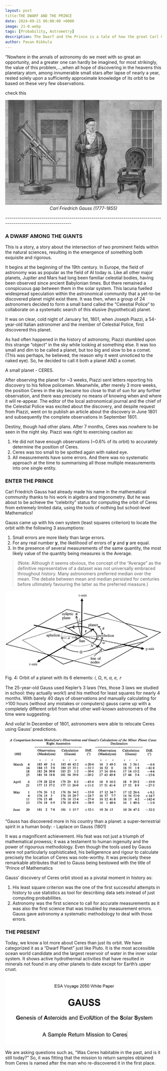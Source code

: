 ```yaml
---
layout: post
title:THE DWARF AND THE PRINCE
date: 2024-09-21 06:00:00 +0000
image: 21-0.webp
tags: [Probability, Astrometry]
description: The Dwarf and the Prince is a tale of how the great Carl Gauss pioneered the application of statistics in astronomy - a marriage that laid the foundation for Modern Probability (and Statistics) and Astrometry.
author: Pavan Rikkula
---
```


“Nowhere in the annals of astronomy do we meet with so great an opportunity, and a greater one can hardly be imagined, for most strikingly, the value of this problem,…,when all hope of discovering in the heavens this planetary atom, among innumerable small stars after lapse of nearly a year, rested solely upon a sufficiently approximate knowledge of its orbit to be based on these very few observations.

check this <p align="center">
   <img src="/img/21-0.webp" alt>
   <br>
   <em>  Carl Friedrich Gauss (1777-1855) </em>
</p> 
---------------------------------------------------------------------------------------------------------------

### **A DWARF AMONG THE GIANTS**

This is a story, a story about the intersection of two prominent fields within the natural sciences, resulting in the emergence of something both exquisite and rigorous.

It begins at the beginning of the 19th century. In Europe, the field of astronomy was as popular as the field of AI today is. Like all other major planets, Jupiter and Mars had long been familiar celestial bodies, having been observed since ancient Babylonian times. But there remained a conspicuous gap between them in the solar system. This lacuna fuelled widespread speculation within the astronomical community that a yet-to-be discovered planet might exist there. It was then, when a group of 24 astronomers decided to form a small band called the “Celestial Police” to collaborate on a systematic search of this elusive (hypothetical) planet.

It was on clear, cold night of January 1st, 1801, when Joseph Piazzi, a 54-year-old Italian astronomer and the member of Celestial Police, first discovered this planet.

As had often happened in the history of astronomy, Piazzi stumbled upon this strange “object” in the sky while looking at something else. It was too small and dim to be called a planet, but too big and slow to be a comet. (This was perhaps, he believed, the reason why it went unnoticed to the naked eye). So, he decided to call it both a planet AND a comet.

A small planet - CERES.

After observing the planet for ~3 weeks, Piazzi sent letters reporting his discovery to his fellow policemen. Meanwhile, after merely 3 more weeks, the position Ceres in the sky became too close to that of sun for any further observation, and there was precisely no means of knowing when and where it will re-appear. The editor of the local astronomical journal and the chief of the Celestial Police was excited about the discovery, and despite request from Piazzi, went on to publish an article about the discovery in June 1801 and subsequently the complete observations in September 1801.

Destiny, though had other plans. After 7 months, Ceres was nowhere to be seen in the night sky. Piazzi was right to exercising caution as:

1. He did not have enough observations (~0.6% of its orbit) to accurately determine the position of Ceres.
2. Ceres was too small to be spotted again with naked eye.
3. All measurements have some errors. And there was no systematic approach at the time to summarising all those multiple measurements into one single entity.

### **ENTER THE PRINCE**

Carl Friedrich Gauss had already made his name in the mathematical community thanks to his work in algebra and trigonometry. But he was about to be achieve the “celebrity” status for computing the orbit of Ceres from extremely limited data, using the tools of nothing but school-level Mathematics!

Gauss came up with his own system (least squares criterion) to locate the orbit with the following 3 assumptions:

1. Small errors are more likely than large errors.
2. For any real number **y**, the likelihood of errors of **y** and **y** are equal.
3. In the presence of several measurements of the same quantity, the most likely value of the quantity being measures is the Average.

> (Note: Although it seems obvious, the concept of the “Average” as the definitive representative of a dataset was not universally embraced throughout history. Many astronomers preferred median over the mean. The debate between mean and median persisted for centuries before ultimately favouring the latter as the preferred measure.)
> 

<p align="center">
   <img src="/img/21-1.webp" alt>
</p>

Fig. 4: Orbit of a planet with its 6 elements: *i*, Ω, π, *a, e, 𝜏*

The 25-year-old Gauss used Kepler’s 3 laws (Yes, those 3 laws we studied in school: they actually work!) and his method for least squares for nearly 4 months. With barely 40 days of observations and manually calculating for >100 hours (without any mistakes or computers) gauss came up with a completely different orbit from what other well-known astronomers of the time were suggesting.

And voila! In December of 1801, astronomers were able to relocate Ceres using Gauss’ predictions.

<p align="center">
   <img src="/img/21-2.webp" alt>
</p>

“Gauss has discovered more in his country than a planet: a super-terrestrial spirit in a human body: - Laplace on Gauss (1801)

It was a magnificent achievement. His feat was not just a triumph of mathematical prowess; it was a testament to human ingenuity and the power of rigourous methodology. Even though the tools used by Gauss were not particularly sophisticated, his belligerence and rigour to calculate precisely the location of Ceres was note-worthy. It was precisely these remarkable attributes that led to Gauss being bestowed with the title of 'Prince of Mathematics

Gauss’ discovery of Ceres orbit stood as a pivotal moment in history as:

1. His least square criterion was the one of the first successful attempts in history to use statistics as tool for describing data sets instead of just computing probabilities.
2. Astronomy was the first science to call for accurate measurements as it was also the first science that was troubled by measurement errors. Gauss gave astronomy a systematic methodology to deal with those errors.

### **THE PRESENT**

Today, we know a lot more about Ceres than just its orbit. We have categorized it as a “Dwarf Planet” just like Pluto. It is the most accessible ocean world candidate and the largest reservoir of water in the inner solar system. It shows active hydrothermal activities that have resulted in minerals not found in any other planets to date except for Earth’s upper crust.

<p align="center">
   <img src="/img/21-3.webp" alt>
</p>

We are asking questions such as, “Was Ceres habitable in the past, and is it still today?” So, it was fitting that the mission to return samples obtained from Ceres is named after the man who re-discovered it in the first place.

###
